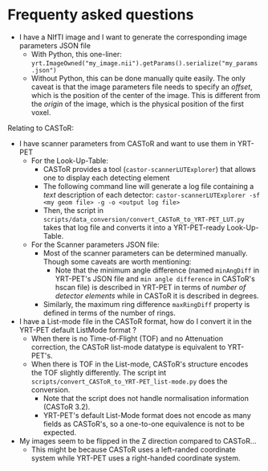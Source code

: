 # Frequenty asked questions

- I have a NIfTI image and I want to generate the corresponding image parameters JSON file
    - With Python, this one-liner: ``yrt.ImageOwned("my_image.nii").getParams().serialize("my_params.json")``
    - Without Python, this can be done manually quite easily.
      The only caveat is that the image parameters file needs to specify
      an *offset*, which is the position of the center of the image.
      This is different from the *origin* of the image, which is the physical position of the first voxel.

Relating to CASToR:
- I have scanner parameters from CASToR and want to use them in YRT-PET
    - For the Look-Up-Table:
      - CASToR provides a tool (`castor-scannerLUTExplorer`) that allows one to display each detecting element
      - The following command line will generate a log file containing a *text* description of each detector:
        ``castor-scannerLUTExplorer -sf <my geom file> -g -o <output log file>``
      - Then, the script in `scripts/data_conversion/convert_CASToR_to_YRT-PET_LUT.py` takes that log file and
        converts it into a YRT-PET-ready Look-Up-Table.
    - For the Scanner parameters JSON file:
      - Most of the scanner parameters can be determined manually. Though some caveats are worth mentioning:
        - Note that the minimum angle difference
        (named `minAngDiff` in YRT-PET's JSON file and `min angle difference` in CASToR's hscan file)
        is described in YRT-PET in terms of *number of detector elements* while in CASToR it is described in degrees.
      - Similarly, the maximum ring difference `maxRingDiff` property is defined in terms of the number of rings.
- I have a List-mode file in the CASToR format, how do I convert it in the YRT-PET default ListMode format ?
  - When there is no Time-of-Flight (TOF) and no Attenuation correction, the CASToR list-mode datatype is
  equivalent to YRT-PET's.
  - When there is TOF in the List-mode, CASToR's structure encodes the TOF slightly differently.
  The script int `scripts/convert_CASToR_to_YRT-PET_list-mode.py` does the conversion.
    - Note that the script does not handle normalisation information (CASToR 3.2).
    - YRT-PET's default List-Mode format does not encode as many fields as CASToR's, so a one-to-one equivalence
    is not to be expected.
- My images seem to be flipped in the Z direction compared to CASToR...
  - This might be because CASToR uses a left-randed coordinate system while YRT-PET uses a right-handed
  coordinate system.
